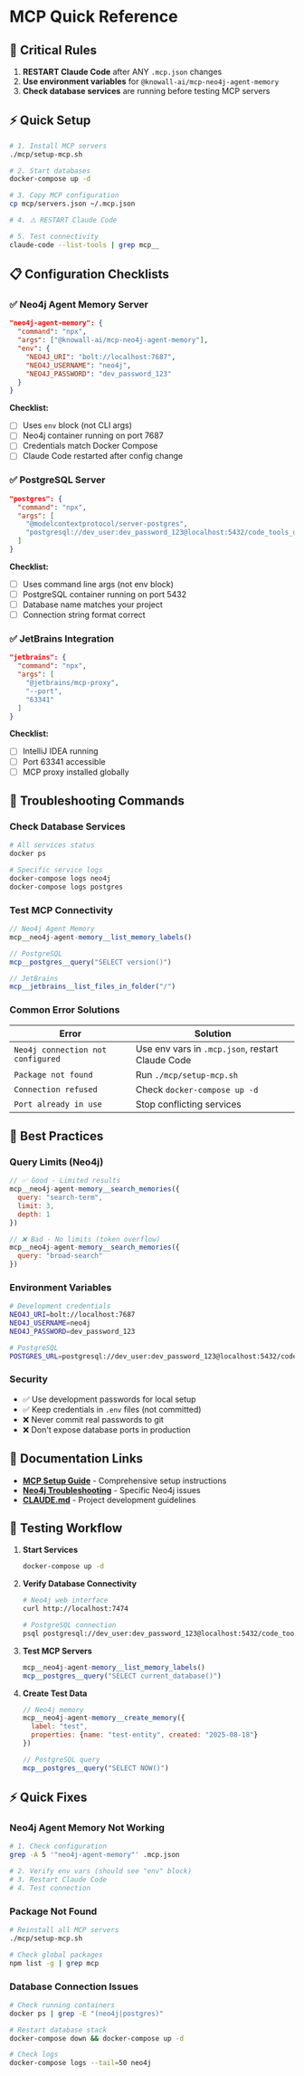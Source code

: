 # MCP Quick Reference

## 🚨 Critical Rules

1. **RESTART Claude Code** after ANY `.mcp.json` changes
2. **Use environment variables** for `@knowall-ai/mcp-neo4j-agent-memory`
3. **Check database services** are running before testing MCP servers

## ⚡ Quick Setup

```bash
# 1. Install MCP servers
./mcp/setup-mcp.sh

# 2. Start databases  
docker-compose up -d

# 3. Copy MCP configuration
cp mcp/servers.json ~/.mcp.json

# 4. ⚠️ RESTART Claude Code

# 5. Test connectivity
claude-code --list-tools | grep mcp__
```

## 📋 Configuration Checklists

### ✅ Neo4j Agent Memory Server
```json
"neo4j-agent-memory": {
  "command": "npx",
  "args": ["@knowall-ai/mcp-neo4j-agent-memory"],
  "env": {
    "NEO4J_URI": "bolt://localhost:7687",
    "NEO4J_USERNAME": "neo4j",
    "NEO4J_PASSWORD": "dev_password_123"
  }
}
```

**Checklist:**
- [ ] Uses `env` block (not CLI args)
- [ ] Neo4j container running on port 7687
- [ ] Credentials match Docker Compose
- [ ] Claude Code restarted after config change

### ✅ PostgreSQL Server
```json
"postgres": {
  "command": "npx",
  "args": [
    "@modelcontextprotocol/server-postgres",
    "postgresql://dev_user:dev_password_123@localhost:5432/code_tools_dev"
  ]
}
```

**Checklist:**
- [ ] Uses command line args (not env block)
- [ ] PostgreSQL container running on port 5432
- [ ] Database name matches your project
- [ ] Connection string format correct

### ✅ JetBrains Integration
```json
"jetbrains": {
  "command": "npx",
  "args": [
    "@jetbrains/mcp-proxy",
    "--port",
    "63341"
  ]
}
```

**Checklist:**
- [ ] IntelliJ IDEA running
- [ ] Port 63341 accessible
- [ ] MCP proxy installed globally

## 🔧 Troubleshooting Commands

### Check Database Services
```bash
# All services status
docker ps

# Specific service logs
docker-compose logs neo4j
docker-compose logs postgres
```

### Test MCP Connectivity
```javascript
// Neo4j Agent Memory
mcp__neo4j-agent-memory__list_memory_labels()

// PostgreSQL
mcp__postgres__query("SELECT version()")

// JetBrains
mcp__jetbrains__list_files_in_folder("/")
```

### Common Error Solutions

| Error | Solution |
|-------|----------|
| `Neo4j connection not configured` | Use env vars in `.mcp.json`, restart Claude Code |
| `Package not found` | Run `./mcp/setup-mcp.sh` |
| `Connection refused` | Check `docker-compose up -d` |
| `Port already in use` | Stop conflicting services |

## 🎯 Best Practices

### Query Limits (Neo4j)
```javascript
// ✅ Good - Limited results
mcp__neo4j-agent-memory__search_memories({
  query: "search-term",
  limit: 3,
  depth: 1
})

// ❌ Bad - No limits (token overflow)
mcp__neo4j-agent-memory__search_memories({
  query: "broad-search"
})
```

### Environment Variables
```bash
# Development credentials
NEO4J_URI=bolt://localhost:7687
NEO4J_USERNAME=neo4j
NEO4J_PASSWORD=dev_password_123

# PostgreSQL
POSTGRES_URL=postgresql://dev_user:dev_password_123@localhost:5432/code_tools_dev
```

### Security
- ✅ Use development passwords for local setup
- ✅ Keep credentials in `.env` files (not committed)
- ❌ Never commit real passwords to git
- ❌ Don't expose database ports in production

## 📖 Documentation Links

- **[MCP Setup Guide](mcp-setup.md)** - Comprehensive setup instructions
- **[Neo4j Troubleshooting](neo4j-troubleshooting.md)** - Specific Neo4j issues
- **[CLAUDE.md](../CLAUDE.md)** - Project development guidelines

## 🚀 Testing Workflow

1. **Start Services**
   ```bash
   docker-compose up -d
   ```

2. **Verify Database Connectivity**
   ```bash
   # Neo4j web interface
   curl http://localhost:7474
   
   # PostgreSQL connection
   psql postgresql://dev_user:dev_password_123@localhost:5432/code_tools_dev -c "SELECT version();"
   ```

3. **Test MCP Servers**
   ```javascript
   mcp__neo4j-agent-memory__list_memory_labels()
   mcp__postgres__query("SELECT current_database()")
   ```

4. **Create Test Data**
   ```javascript
   // Neo4j memory
   mcp__neo4j-agent-memory__create_memory({
     label: "test",
     properties: {name: "test-entity", created: "2025-08-18"}
   })
   
   // PostgreSQL query
   mcp__postgres__query("SELECT NOW()")
   ```

## ⚡ Quick Fixes

### Neo4j Agent Memory Not Working
```bash
# 1. Check configuration
grep -A 5 '"neo4j-agent-memory"' .mcp.json

# 2. Verify env vars (should see "env" block)
# 3. Restart Claude Code
# 4. Test connection
```

### Package Not Found
```bash
# Reinstall all MCP servers
./mcp/setup-mcp.sh

# Check global packages
npm list -g | grep mcp
```

### Database Connection Issues
```bash
# Check running containers
docker ps | grep -E "(neo4j|postgres)"

# Restart database stack
docker-compose down && docker-compose up -d

# Check logs
docker-compose logs --tail=50 neo4j
```